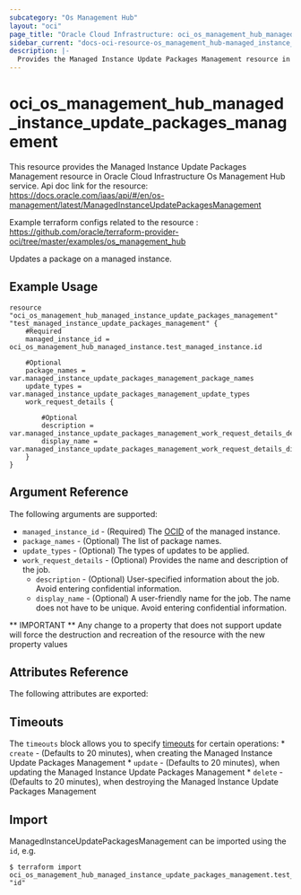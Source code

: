 ```yaml
---
subcategory: "Os Management Hub"
layout: "oci"
page_title: "Oracle Cloud Infrastructure: oci_os_management_hub_managed_instance_update_packages_management"
sidebar_current: "docs-oci-resource-os_management_hub-managed_instance_update_packages_management"
description: |-
  Provides the Managed Instance Update Packages Management resource in Oracle Cloud Infrastructure Os Management Hub service
---
```


# oci_os_management_hub_managed_instance_update_packages_management
This resource provides the Managed Instance Update Packages Management resource in Oracle Cloud Infrastructure Os Management Hub service.
Api doc link for the resource: https://docs.oracle.com/iaas/api/#/en/os-management/latest/ManagedInstanceUpdatePackagesManagement

Example terraform configs related to the resource : https://github.com/oracle/terraform-provider-oci/tree/master/examples/os_management_hub

Updates a package on a managed instance.


## Example Usage

```hcl
resource "oci_os_management_hub_managed_instance_update_packages_management" "test_managed_instance_update_packages_management" {
	#Required
	managed_instance_id = oci_os_management_hub_managed_instance.test_managed_instance.id

	#Optional
	package_names = var.managed_instance_update_packages_management_package_names
	update_types = var.managed_instance_update_packages_management_update_types
	work_request_details {

		#Optional
		description = var.managed_instance_update_packages_management_work_request_details_description
		display_name = var.managed_instance_update_packages_management_work_request_details_display_name
	}
}
```

## Argument Reference

The following arguments are supported:

* `managed_instance_id` - (Required) The [OCID](https://docs.cloud.oracle.com/iaas/Content/General/Concepts/identifiers.htm) of the managed instance.
* `package_names` - (Optional) The list of package names.
* `update_types` - (Optional) The types of updates to be applied.
* `work_request_details` - (Optional) Provides the name and description of the job.
	* `description` - (Optional) User-specified information about the job. Avoid entering confidential information.
	* `display_name` - (Optional) A user-friendly name for the job. The name does not have to be unique. Avoid entering confidential information.


** IMPORTANT **
Any change to a property that does not support update will force the destruction and recreation of the resource with the new property values

## Attributes Reference

The following attributes are exported:


## Timeouts

The `timeouts` block allows you to specify [timeouts](https://registry.terraform.io/providers/oracle/oci/latest/docs/guides/changing_timeouts) for certain operations:
	* `create` - (Defaults to 20 minutes), when creating the Managed Instance Update Packages Management
	* `update` - (Defaults to 20 minutes), when updating the Managed Instance Update Packages Management
	* `delete` - (Defaults to 20 minutes), when destroying the Managed Instance Update Packages Management


## Import

ManagedInstanceUpdatePackagesManagement can be imported using the `id`, e.g.

```
$ terraform import oci_os_management_hub_managed_instance_update_packages_management.test_managed_instance_update_packages_management "id"
```

